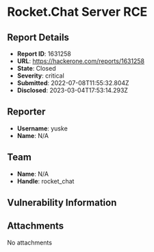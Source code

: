 # Rocket.Chat Server RCE

## Report Details
- **Report ID**: 1631258
- **URL**: https://hackerone.com/reports/1631258
- **State**: Closed
- **Severity**: critical
- **Submitted**: 2022-07-08T11:55:32.804Z
- **Disclosed**: 2023-03-04T17:53:14.293Z

## Reporter
- **Username**: yuske
- **Name**: N/A

## Team
- **Name**: N/A
- **Handle**: rocket_chat

## Vulnerability Information


## Attachments
No attachments
